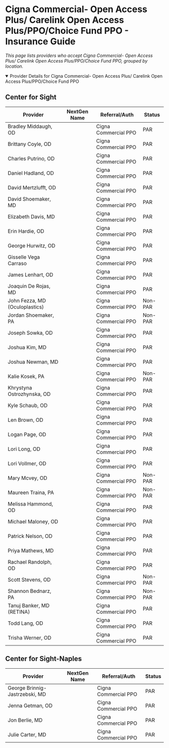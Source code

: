 # Cigna Commercial- Open Access Plus/ Carelink Open Access Plus/PPO/Choice Fund PPO - Insurance Guide

*This page lists providers who accept Cigna Commercial- Open Access Plus/ Carelink Open Access Plus/PPO/Choice Fund PPO, grouped by location.*

<details open><summary>Provider Details for Cigna Commercial- Open Access Plus/ Carelink Open Access Plus/PPO/Choice Fund PPO</summary>

## Center for Sight

| Provider | NextGen Name | Referral/Auth | Status |
|----------|-------------|--------------|--------|
| Bradley Middaugh, OD |  | Cigna Commercial PPO | PAR |
| Brittany Coyle, OD |  | Cigna Commercial PPO | PAR |
| Charles Putrino, OD |  | Cigna Commercial PPO | PAR |
| Daniel Hadland, OD |  | Cigna Commercial PPO | PAR |
| David Mertzlufft, OD |  | Cigna Commercial PPO | PAR |
| David Shoemaker, MD |  | Cigna Commercial PPO | PAR |
| Elizabeth Davis, MD |  | Cigna Commercial PPO | PAR |
| Erin Hardie, OD |  | Cigna Commercial PPO | PAR |
| George Hurwitz, OD |  | Cigna Commercial PPO | PAR |
| Gisselle Vega Carraso |  | Cigna Commercial PPO | PAR |
| James Lenhart, OD |  | Cigna Commercial PPO | PAR |
| Joaquin De Rojas, MD |  | Cigna Commercial PPO | PAR |
| John Fezza, MD (Oculoplastics) |  | Cigna Commercial PPO | Non-PAR |
| Jordan Shoemaker, PA |  | Cigna Commercial PPO | Non-PAR |
| Joseph Sowka, OD |  | Cigna Commercial PPO | PAR |
| Joshua Kim, MD |  | Cigna Commercial PPO | PAR |
| Joshua Newman, MD |  | Cigna Commercial PPO | PAR |
| Kalie Kosek, PA |  | Cigna Commercial PPO | Non-PAR |
| Khrystyna Ostrozhynska, OD |  | Cigna Commercial PPO | PAR |
| Kyle Schaub, OD |  | Cigna Commercial PPO | PAR |
| Len Brown, OD |  | Cigna Commercial PPO | PAR |
| Logan Page, OD |  | Cigna Commercial PPO | PAR |
| Lori Long, OD |  | Cigna Commercial PPO | PAR |
| Lori Vollmer, OD |  | Cigna Commercial PPO | PAR |
| Mary Mcvey, OD |  | Cigna Commercial PPO | Non-PAR |
| Maureen Traina, PA |  | Cigna Commercial PPO | Non-PAR |
| Melissa Hammond, OD |  | Cigna Commercial PPO | PAR |
| Michael Maloney, OD |  | Cigna Commercial PPO | PAR |
| Patrick Nelson, OD |  | Cigna Commercial PPO | PAR |
| Priya Mathews, MD |  | Cigna Commercial PPO | PAR |
| Rachael Randolph, OD |  | Cigna Commercial PPO | PAR |
| Scott Stevens, OD |  | Cigna Commercial PPO | Non-PAR |
| Shannon Bednarz, PA |  | Cigna Commercial PPO | Non-PAR |
| Tanuj Banker, MD (RETINA) |  | Cigna Commercial PPO | PAR |
| Todd Lang, OD |  | Cigna Commercial PPO | PAR |
| Trisha Werner, OD |  | Cigna Commercial PPO | PAR |

## Center for Sight-Naples

| Provider | NextGen Name | Referral/Auth | Status |
|----------|-------------|--------------|--------|
| George Brinnig-Jastrzebski, MD |  | Cigna Commercial PPO | PAR |
| Jenna Getman, OD |  | Cigna Commercial PPO | PAR |
| Jon Berlie, MD |  | Cigna Commercial PPO | PAR |
| Julie Carter, MD |  | Cigna Commercial PPO | PAR |

</details>

